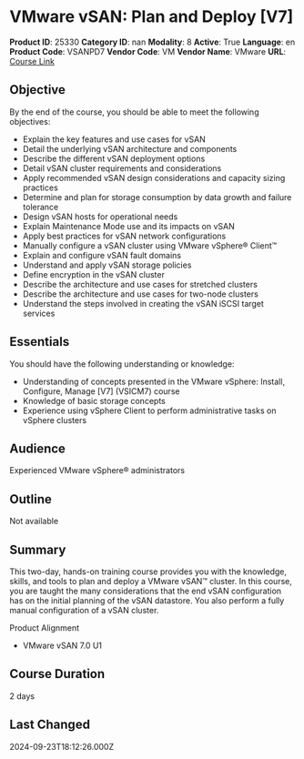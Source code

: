 # VMware vSAN: Plan and Deploy [V7]

**Product ID**: 25330
**Category ID**: nan
**Modality**: 8
**Active**: True
**Language**: en
**Product Code**: VSANPD7
**Vendor Code**: VM
**Vendor Name**: VMware
**URL**: [Course Link](https://www.fastlaneus.com/course/vmware-vsanpd7)

## Objective
By the end of the course, you should be able to meet the following objectives:


- Explain the key features and use cases for vSAN
- Detail the underlying vSAN architecture and components
- Describe the different vSAN deployment options
- Detail vSAN cluster requirements and considerations
- Apply recommended vSAN design considerations and capacity sizing practices
- Determine and plan for storage consumption by data growth and failure tolerance
- Design vSAN hosts for operational needs
- Explain Maintenance Mode use and its impacts on vSAN
- Apply best practices for vSAN network configurations
- Manually configure a vSAN cluster using VMware vSphere® Client™
- Explain and configure vSAN fault domains
- Understand and apply vSAN storage policies
- Define encryption in the vSAN cluster
- Describe the architecture and use cases for stretched clusters
- Describe the architecture and use cases for two-node clusters
- Understand the steps involved in creating the vSAN iSCSI target services

## Essentials
You should have the following understanding or knowledge:


- Understanding of concepts presented in the VMware vSphere: Install, Configure, Manage [V7] (VSICM7) course
- Knowledge of basic storage concepts
- Experience using vSphere Client to perform administrative tasks on vSphere clusters

## Audience
Experienced VMware vSphere® administrators

## Outline
Not available

## Summary
This two-day, hands-on training course provides you with the knowledge, skills, and tools to plan and deploy a VMware vSAN™ cluster. In this course, you are taught the many considerations that the end vSAN configuration has on the initial planning of the vSAN datastore. You also perform a fully manual configuration of a vSAN cluster.

Product Alignment


- VMware vSAN 7.0 U1

## Course Duration
2 days

## Last Changed
2024-09-23T18:12:26.000Z
